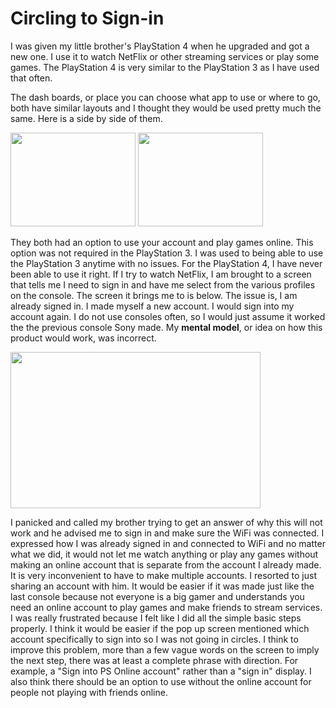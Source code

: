 # Circling to Sign-in
I was given my little brother's PlayStation 4 when he upgraded and got a new one. I use it to watch NetFlix or other streaming services or play some games. The PlayStation 4 is very similar to the PlayStation 3 as I have used that often. 

The dash boards, or place you can choose what app to use or where to go, both have similar layouts and I thought they would be used pretty much the same. Here is a side by side of them.

<img src="https://i.redd.it/8943l01lprt41.png" width="200" height="150">
<img src="https://techcrunch.com/wp-content/uploads/2015/06/18658057410_0fc33dd6e7_o.jpg" width="200" height="150">

They both had an option to use your account and play games online. This option was not required in the PlayStation 3. I was used to being able to use the PlayStation 3 anytime with no issues. For the PlayStation 4, I have never been able to use it right. If I try to watch NetFlix, I am brought to a screen that tells me I need to sign in and have me select from the various profiles on the console. The screen it brings me to is below. The issue is, I am already signed in. I made myself a new account. I would sign into my account again. I do not use consoles often, so I would just assume it worked the the previous console Sony made. My **mental model**, or idea on how this product would work, was incorrect. 

<img src="https://i.ytimg.com/vi/4fZVGRyHHRo/maxresdefault.jpg" width="400" height="250">

I panicked and called my brother trying to get an answer of why this will not work and he advised me to sign in and make sure the WiFi was connected. I expressed how I was already signed in and connected to WiFi and no matter what we did, it would not let me watch anything or play any games without making an online account that is separate from the account I already made. It is very inconvenient to have to make multiple accounts. I resorted to just sharing an account with him. It would be easier if it was made just like the last console because not everyone is a big gamer and understands you need an online account to play games and make friends to stream services. I was really frustrated because I felt like I did all the simple basic steps properly. I think it would be easier if the pop up screen mentioned which account specifically to sign into so I was not going in circles. I think to improve this problem, more than a few vague words on the screen to imply the next step, there was at least a complete phrase with direction. For example, a "Sign into PS Online account" rather than a "sign in" display. I also think there should be an option to use without the online account for people not playing with friends online. 

